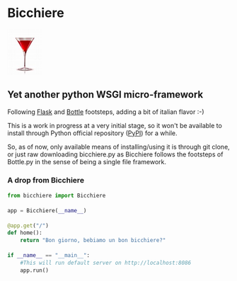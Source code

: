 
# Bicchiere

![Un bel bicchiere di Campari](static/img/bicchiere-rosso-2.jpg "Bicchiere Logo")

## Yet another python WSGI micro-framework

Following [Flask](https://flask.palletsprojects.com/en/2.1.x/) and [Bottle](https://bottlepy.org/docs/dev/) footsteps, adding a bit of italian flavor :-)

This is a work in progress at a very initial stage, so it won't be available to install through Python official repository ([PyPI](https://pypi.org/)) for a while.

So, as of now, only available means of installing/using it is through git clone, or just raw downloading bicchiere.py as Bicchiere follows the footsteps of Bottle.py in the sense of being a single file framework.

### A drop from Bicchiere

```python
from bicchiere import Bicchiere

app = Bicchiere(__name__)

@app.get("/")
def home():
    return "Bon giorno, bebiamo un bon bicchiere?"
    
if __name__ == "__main__":
    #This will run default server on http://localhost:8086
    app.run()
```
